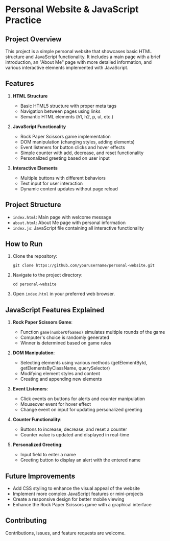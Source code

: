 # Personal Website & JavaScript Practice

## Project Overview

This project is a simple personal website that showcases basic HTML structure and JavaScript functionality. It includes a main page with a brief introduction, an "About Me" page with more detailed information, and various interactive elements implemented with JavaScript.

## Features

1. **HTML Structure**
   - Basic HTML5 structure with proper meta tags
   - Navigation between pages using links
   - Semantic HTML elements (h1, h2, p, ul, etc.)

2. **JavaScript Functionality**
   - Rock Paper Scissors game implementation
   - DOM manipulation (changing styles, adding elements)
   - Event listeners for button clicks and hover effects
   - Simple counter with add, decrease, and reset functionality
   - Personalized greeting based on user input

3. **Interactive Elements**
   - Multiple buttons with different behaviors
   - Text input for user interaction
   - Dynamic content updates without page reload

## Project Structure

- `index.html`: Main page with welcome message
- `about.html`: About Me page with personal information
- `index.js`: JavaScript file containing all interactive functionality

## How to Run

1. Clone the repository:
   ```
   git clone https://github.com/yourusername/personal-website.git
   ```

2. Navigate to the project directory:
   ```
   cd personal-website
   ```

3. Open `index.html` in your preferred web browser.

## JavaScript Features Explained

1. **Rock Paper Scissors Game**: 
   - Function `game(numberOfGames)` simulates multiple rounds of the game
   - Computer's choice is randomly generated
   - Winner is determined based on game rules

2. **DOM Manipulation**:
   - Selecting elements using various methods (getElementById, getElementsByClassName, querySelector)
   - Modifying element styles and content
   - Creating and appending new elements

3. **Event Listeners**:
   - Click events on buttons for alerts and counter manipulation
   - Mouseover event for hover effect
   - Change event on input for updating personalized greeting

4. **Counter Functionality**:
   - Buttons to increase, decrease, and reset a counter
   - Counter value is updated and displayed in real-time

5. **Personalized Greeting**:
   - Input field to enter a name
   - Greeting button to display an alert with the entered name

## Future Improvements

- Add CSS styling to enhance the visual appeal of the website
- Implement more complex JavaScript features or mini-projects
- Create a responsive design for better mobile viewing
- Enhance the Rock Paper Scissors game with a graphical interface

## Contributing

Contributions, issues, and feature requests are welcome.

